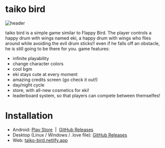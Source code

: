 # taiko bird
![header](docs/header.png)

taiko bird is a simple game similar to Flappy Bird. The player controls a happy drum with wings named eki, a happy drum with wings who flies around while avoiding the evil drum sticks!!
even if he falls off an obstacle, he is still going to be there for you.
game features:
- infinite playability
- change character colors
- cool bgm
- eki stays cute at every moment
- amazing credits screen (go check it out!)
- day/night cycle
- store, with all-new cosmetics for eki!
- leaderboard system, so that players can compete between themselfes!

# Installation

- Android: [Play Store](https://play.google.com/store/apps/details?id=org.salatinee.taikobird)  |  [GitHub Releases](https://github.com/aureki/taiko-bird/releases)
- Desktop (Linux / Windows / .love file): [GitHub Releases](https://github.com/aureki/taiko-bird/releases)
- Web: [taiko-bird.netlify.app](https://taiko-bird.netlify.app)
